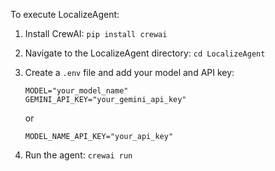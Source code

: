 To execute LocalizeAgent:

1.  Install CrewAI: `pip install crewai`
2.  Navigate to the LocalizeAgent directory: `cd LocalizeAgent`
3.  Create a `.env` file and add your model and API key:

    ```
    MODEL="your_model_name"
    GEMINI_API_KEY="your_gemini_api_key"
    ```

    or

    ```
    MODEL_NAME_API_KEY="your_api_key"
    ```
4.  Run the agent: `crewai run`
